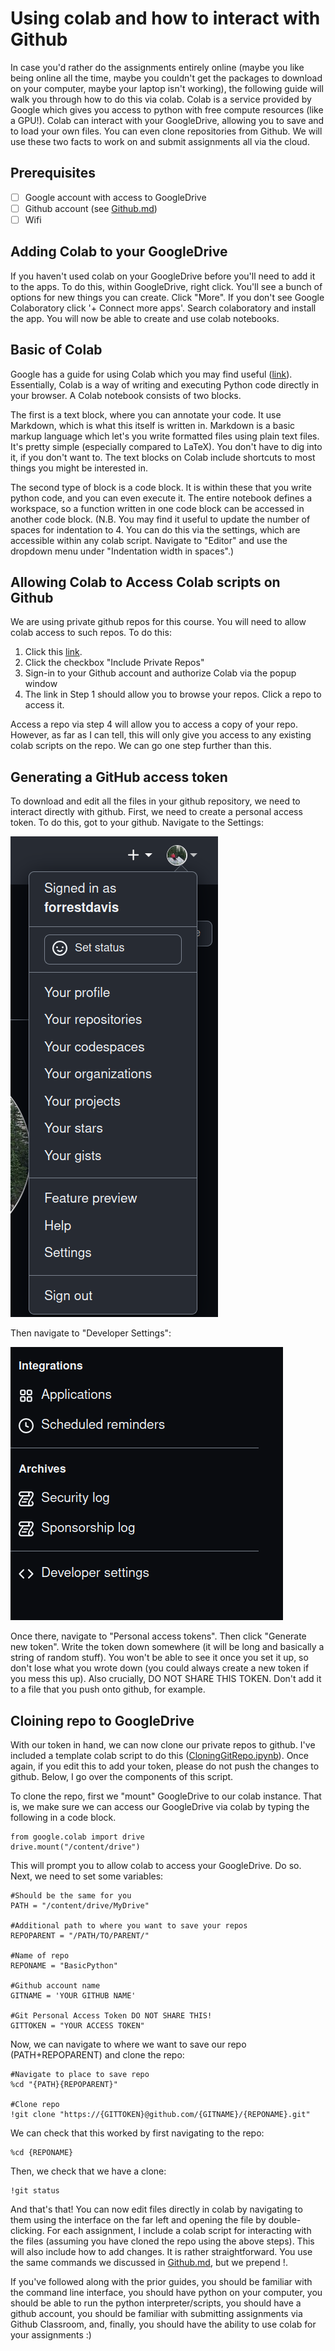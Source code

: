 # Using colab and how to interact with Github

In case you'd rather do the assignments entirely online (maybe you like being 
online all the time, maybe you couldn't get the packages to download on your computer, 
maybe your laptop isn't working), the following guide will 
walk you through how to do this via colab. Colab is a service provided by 
Google which gives you access to python with free compute resources (like a GPU!). Colab 
can interact with your GoogleDrive, allowing you to save and to load your own files. You 
can even clone repositories from Github. We will use these two facts to work on 
and submit assignments all via the cloud. 

## Prerequisites 

- [ ] Google account with access to GoogleDrive
- [ ] Github account (see [Github.md](Github.md)) 
- [ ] Wifi

## Adding Colab to your GoogleDrive

If you haven't used colab on your GoogleDrive before you'll need to add it 
to the apps. To do this, within GoogleDrive, right click. You'll see a bunch 
of options for new things you can create. Click "More". If you don't see 
Google Colaboratory click '+ Connect more apps'. Search colaboratory and install
the app. You will now be able to create and use colab notebooks. 

## Basic of Colab

Google has a guide for using Colab which you may find useful ([link](https://colab.research.google.com/?utm_source=scs-index)). Essentially, Colab is a way of writing and 
executing Python code directly in your browser. A Colab notebook consists of 
two blocks. 

The first is a text block, where you can annotate your code. It 
use Markdown, which is what this itself is written in. Markdown is a basic markup 
language which let's you write formatted files using plain text files. It's pretty
simple (especially compared to LaTeX). You don't have to dig into it, if you don't 
want to. The text blocks on Colab include shortcuts to most things you might 
be interested in.  

The second type of block is a code block. It is within these that you write 
python code, and you can even execute it. The entire notebook defines 
a workspace, so a function written in one code block can be accessed 
in another code block. (N.B. You may find it useful to update the number 
of spaces for indentation to 4. You can do this via the settings, which 
are accessible within any colab script. Navigate to "Editor" and use 
the dropdown menu under "Indentation width in spaces".)

## Allowing Colab to Access Colab scripts on Github

We are using private github repos for this course. You will need to allow 
colab access to such repos. To do this: 

1. Click this [link](https://colab.research.google.com/github/). 
2. Click the checkbox "Include Private Repos"
3. Sign-in to your Github account and authorize Colab via the popup window
4. The link in Step 1 should allow you to browse your repos. Click a repo 
   to access it.

Access a repo via step 4 will allow you to access a copy of your repo. However, 
as far as I can tell, this will only give you access to any existing colab 
scripts on the repo. We can go one step further than this. 

## Generating a GitHub access token

To download and edit all the files in your github repository, we need to interact 
directly with github. First, we need to create a personal access token. To do this, 
got to your github. Navigate to the Settings: 

![Github Settings](figures/GitSettings.png)

Then navigate to "Developer Settings":

![Developer Settings](figures/DevSettings.png)

Once there, navigate to "Personal access tokens". Then click "Generate new token". 
Write the token down somewhere (it will be long and basically a string of random 
stuff). You won't be able to see it once you set it up, so don't lose what you wrote
down (you could always create a new token if you mess this up). Also crucially, 
DO NOT SHARE THIS TOKEN. Don't add it to a file that you push onto github, for example.

## Cloining repo to GoogleDrive

With our token in hand, we can now clone our private repos to github. I've included 
a template colab script to do this ([CloningGitRepo.ipynb](CloningGitRepo.ipynb)). 
Once again, if you edit this to add your 
token, please do not push the changes to github. Below, I go over the components 
of this script. 

To clone the repo, first we "mount" GoogleDrive to our colab instance. That is, 
we make sure we can access our GoogleDrive via colab by typing the following in 
a code block. 

```
from google.colab import drive
drive.mount("/content/drive")
```

This will prompt you to allow colab to access your GoogleDrive. Do so. Next, 
we need to set some variables: 


```
#Should be the same for you
PATH = "/content/drive/MyDrive"

#Additional path to where you want to save your repos
REPOPARENT = "/PATH/TO/PARENT/"

#Name of repo
REPONAME = "BasicPython"

#Github account name 
GITNAME = 'YOUR GITHUB NAME'

#Git Personal Access Token DO NOT SHARE THIS!
GITTOKEN = "YOUR ACCESS TOKEN"
```
 
Now, we can navigate to where we want to save our repo (PATH+REPOPARENT) 
and clone the repo:

```
#Navigate to place to save repo
%cd "{PATH}{REPOPARENT}"

#Clone repo
!git clone "https://{GITTOKEN}@github.com/{GITNAME}/{REPONAME}.git"
```

We can check that this worked by first navigating to the repo:

```
%cd {REPONAME}
```

Then, we check that we have a clone:

```
!git status
```

And that's that! You can now edit files directly in colab by navigating 
to them using the interface on the far left and opening the file by double-clicking. 
For each assignment, I include a colab script for interacting with the files 
(assuming you have cloned the repo using the above steps). This will also 
include how to add changes. It is rather straightforward. You use the same 
commands we discussed in [Github.md](Github.md), but we prepend !.

If you've followed along with the prior guides, you should be familiar with 
the command line interface, you 
should have python on your computer, 
you should be able to run the python 
interpreter/scripts, you should 
have a github account, you should 
be familiar with submitting 
assignments via Github Classroom, 
and, finally, you should have the 
ability to use colab for your
assignments :)
